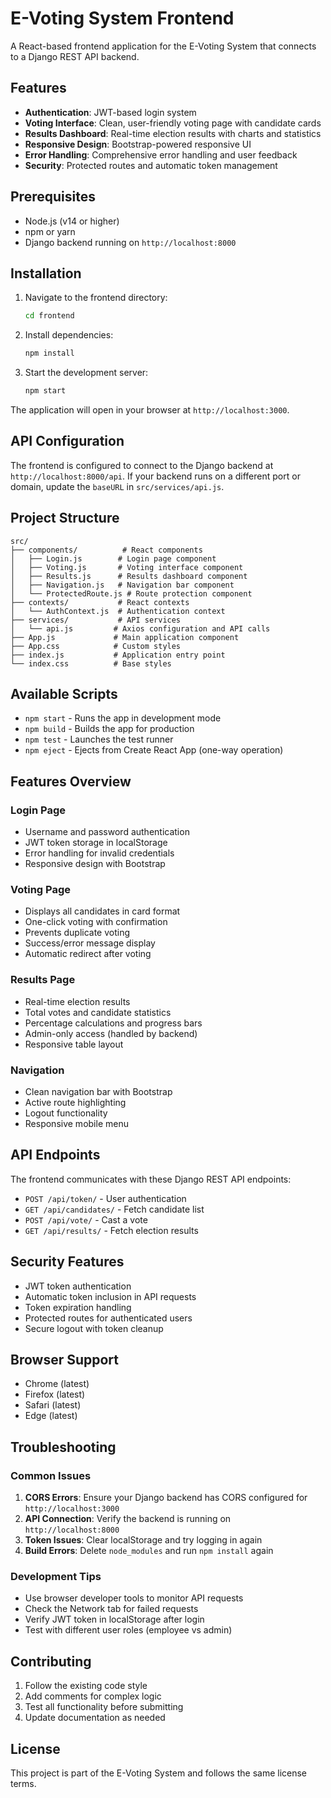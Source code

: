 # E-Voting System Frontend

A React-based frontend application for the E-Voting System that connects to a Django REST API backend.

## Features

- **Authentication**: JWT-based login system
- **Voting Interface**: Clean, user-friendly voting page with candidate cards
- **Results Dashboard**: Real-time election results with charts and statistics
- **Responsive Design**: Bootstrap-powered responsive UI
- **Error Handling**: Comprehensive error handling and user feedback
- **Security**: Protected routes and automatic token management

## Prerequisites

- Node.js (v14 or higher)
- npm or yarn
- Django backend running on `http://localhost:8000`

## Installation

1. Navigate to the frontend directory:
   ```bash
   cd frontend
   ```

2. Install dependencies:
   ```bash
   npm install
   ```

3. Start the development server:
   ```bash
   npm start
   ```

The application will open in your browser at `http://localhost:3000`.

## API Configuration

The frontend is configured to connect to the Django backend at `http://localhost:8000/api`. If your backend runs on a different port or domain, update the `baseURL` in `src/services/api.js`.

## Project Structure

```
src/
├── components/          # React components
│   ├── Login.js        # Login page component
│   ├── Voting.js       # Voting interface component
│   ├── Results.js      # Results dashboard component
│   ├── Navigation.js   # Navigation bar component
│   └── ProtectedRoute.js # Route protection component
├── contexts/           # React contexts
│   └── AuthContext.js  # Authentication context
├── services/           # API services
│   └── api.js         # Axios configuration and API calls
├── App.js             # Main application component
├── App.css            # Custom styles
├── index.js           # Application entry point
└── index.css          # Base styles
```

## Available Scripts

- `npm start` - Runs the app in development mode
- `npm build` - Builds the app for production
- `npm test` - Launches the test runner
- `npm eject` - Ejects from Create React App (one-way operation)

## Features Overview

### Login Page
- Username and password authentication
- JWT token storage in localStorage
- Error handling for invalid credentials
- Responsive design with Bootstrap

### Voting Page
- Displays all candidates in card format
- One-click voting with confirmation
- Prevents duplicate voting
- Success/error message display
- Automatic redirect after voting

### Results Page
- Real-time election results
- Total votes and candidate statistics
- Percentage calculations and progress bars
- Admin-only access (handled by backend)
- Responsive table layout

### Navigation
- Clean navigation bar with Bootstrap
- Active route highlighting
- Logout functionality
- Responsive mobile menu

## API Endpoints

The frontend communicates with these Django REST API endpoints:

- `POST /api/token/` - User authentication
- `GET /api/candidates/` - Fetch candidate list
- `POST /api/vote/` - Cast a vote
- `GET /api/results/` - Fetch election results

## Security Features

- JWT token authentication
- Automatic token inclusion in API requests
- Token expiration handling
- Protected routes for authenticated users
- Secure logout with token cleanup

## Browser Support

- Chrome (latest)
- Firefox (latest)
- Safari (latest)
- Edge (latest)

## Troubleshooting

### Common Issues

1. **CORS Errors**: Ensure your Django backend has CORS configured for `http://localhost:3000`
2. **API Connection**: Verify the backend is running on `http://localhost:8000`
3. **Token Issues**: Clear localStorage and try logging in again
4. **Build Errors**: Delete `node_modules` and run `npm install` again

### Development Tips

- Use browser developer tools to monitor API requests
- Check the Network tab for failed requests
- Verify JWT token in localStorage after login
- Test with different user roles (employee vs admin)

## Contributing

1. Follow the existing code style
2. Add comments for complex logic
3. Test all functionality before submitting
4. Update documentation as needed

## License

This project is part of the E-Voting System and follows the same license terms.